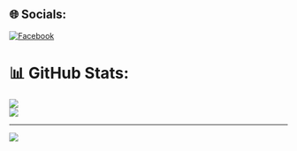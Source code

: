 ## 🌐 Socials:
[![Facebook](https://img.shields.io/badge/Facebook-%231877F2.svg?logo=Facebook&logoColor=white)](https://facebook.com/https://www.facebook.com/profile.php?id=100054517509400) 

# 📊 GitHub Stats:
![](https://github-readme-streak-stats.herokuapp.com/?user=vy-phan&theme=material-palenight&hide_border=true)<br/>
![](https://github-readme-stats.vercel.app/api/top-langs/?username=vy-phan&theme=material-palenight&hide_border=true&include_all_commits=true&count_private=false&layout=compact)


---
[![](https://visitcount.itsvg.in/api?id=vy-phan&icon=0&color=0)](https://visitcount.itsvg.in)

<!-- Proudly created with GPRM ( https://gprm.itsvg.in ) -->
